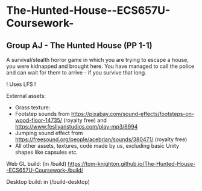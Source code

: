 # The-Hunted-House--ECS657U-Coursework-

## Group AJ - The Hunted House (PP 1-1)
A survival/stealth horror game in which you are trying to escape a house, you were kidnapped and brought here. You have managed to call the police and can wait for them to arrive - if you survive that long.


! Uses LFS !

External assets:
- Grass texture: 
- Footstep sounds from https://pixabay.com/sound-effects/footsteps-on-wood-floor-14735/ (royalty free) and https://www.fesliyanstudios.com/play-mp3/6994
- Jumping sound effect from https://freesound.org/people/acebrian/sounds/380471/ (royalty free)
- All other assets, textures, code made by us, excluding basic Unity shapes like capsules etc.


Web GL build: (in /build) https://tom-knighton.github.io/The-Hunted-House--ECS657U-Coursework-/build/

Desktop build: in (/build-desktop)
